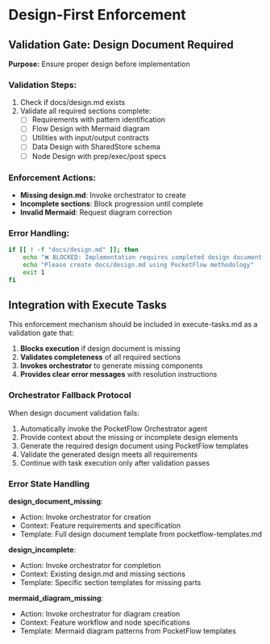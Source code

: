 # Design-First Enforcement

## Validation Gate: Design Document Required

**Purpose:** Ensure proper design before implementation

### Validation Steps:
1. Check if docs/design.md exists
2. Validate all required sections complete:
   - [ ] Requirements with pattern identification
   - [ ] Flow Design with Mermaid diagram
   - [ ] Utilities with input/output contracts  
   - [ ] Data Design with SharedStore schema
   - [ ] Node Design with prep/exec/post specs

### Enforcement Actions:
- **Missing design.md**: Invoke orchestrator to create
- **Incomplete sections**: Block progression until complete
- **Invalid Mermaid**: Request diagram correction

### Error Handling:
```bash
if [[ ! -f "docs/design.md" ]]; then
    echo "❌ BLOCKED: Implementation requires completed design document"
    echo "Please create docs/design.md using PocketFlow methodology"
    exit 1
fi
```

## Integration with Execute Tasks

This enforcement mechanism should be included in execute-tasks.md as a validation gate that:

1. **Blocks execution** if design document is missing
2. **Validates completeness** of all required sections
3. **Invokes orchestrator** to generate missing components
4. **Provides clear error messages** with resolution instructions

### Orchestrator Fallback Protocol

When design document validation fails:
1. Automatically invoke the PocketFlow Orchestrator agent
2. Provide context about the missing or incomplete design elements
3. Generate the required design document using PocketFlow templates
4. Validate the generated design meets all requirements
5. Continue with task execution only after validation passes

### Error State Handling

**design_document_missing**: 
- Action: Invoke orchestrator for creation
- Context: Feature requirements and specification
- Template: Full design document template from pocketflow-templates.md

**design_incomplete**: 
- Action: Invoke orchestrator for completion
- Context: Existing design.md and missing sections
- Template: Specific section templates for missing parts

**mermaid_diagram_missing**: 
- Action: Invoke orchestrator for diagram creation
- Context: Feature workflow and node specifications
- Template: Mermaid diagram patterns from PocketFlow templates
